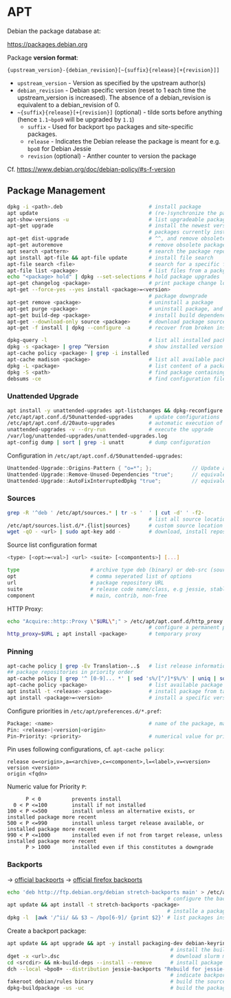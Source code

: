 # APT

Debian the package database at: 

<https://packages.debian.org>

Package **version format**:

```
{upstream_version}-{debian_revision}[~{suffix}{release}[+{revision}]]
```

* `upstream_version` - Version as specified by the upstream author(s)
* `debian_revision` - Debian specific version (reset to 1 each time the upstream_version is increased). The absence of a debian_revision is equivalent to a debian_revision of 0.
* `~{suffix}{release}[+{revision}]` (optional) - tilde sorts before anything (hence `1.1~bpo9` will be upgraded by `1.1`)
  * `suffix` - Used for backport `bpo` packages and site-specific packages.
  * `release` - Indicates the Debian release the package is meant for e.g. `bpo8` for Debian Jessie
  * `revision` (optional) - Anther counter to version the package 

Cf. <https://www.debian.org/doc/debian-policy/#s-f-version>

## Package Management

```bash
dpkg -i <path>.deb                            # install package
apt update                                    # (re-)synchronize the package index
apt-show-versions -u                          # list upgradeable packages
apt-get upgrade                               # install the newest versions of all 
                                              # packages currently installed
apt-get dist-upgrade                          # ^^, and remove obsolete packages
apt-get autoremove                            # remove obsolete packages
apt search <pattern>                          # search the package repos
apt install apt-file && apt-file update       # install file search
apt-file search <file>                        # search for a specific file in repos
apt-file list <package>                       # list files from a packge
echo "<package> hold" | dpkg --set-selections # hold package upgrades
apt-get changelog <package>                   # print package change log
apt-get --force-yes --yes install <package>=<version>
                                              # package downgrade
apt-get remove <package>                      # uninstall a package
apt-get purge <package>                       # uninstall package, and remove config/state
apt-get build-dep <package>                   # install build dependencies 
apt-get --download-only source <package>      # download package source code
apt-get -f install | dpkg --configure -a      # recover from broken installation
```
```bash
dpkg-query -l                                 # list all installed packages
dpkg -s <package> | grep ^Version             # show installed version of package
apt-cache policy <package> | grep -i installed
apt-cache madison <package>                   # list all available package versions in the repositories (binary + sources)
dpkg -L <package>                             # list content of a package (if installed)
dpkg -S <path>                                # find package containing file (if installed)
debsums -ce                                   # find configuration files changed from default 
```

### Unattended Upgrade

```bash
apt install -y unattended-upgrades apt-listchanges && dpkg-reconfigure -plow unattended-upgrades
/etc/apt/apt.conf.d/50unattended-upgrades     # update configurations
/etc/apt/apt.conf.d/20auto-upgrades           # automatic execution of unattended-upgrades
unattended-upgrades -v --dry-run              # execute the upgrade
/var/log/unattended-upgrades/unattended-upgrades.log
apt-config dump | sort | grep -i unatt        # dump configuration
```

Configuration in `/etc/apt/apt.conf.d/50unattended-upgrades`:

```c++
Unattended-Upgrade::Origins-Pattern { "o=*"; };             // Update all sources
Unattended-Upgrade::Remove-Unused-Dependencies "true";      // equivalent to apt-get autoremove
Unattended-Upgrade::AutoFixInterruptedDpkg "true";          // equivalent to dpkg --force-confold --configure -a
```

### Sources

```bash
grep -R '^deb ' /etc/apt/sources.* | tr -s '  ' | cut -d' ' -f2-
                                              # list all source locations
/etc/apt/sources.list.d/*.{list|sources}      # custom source location configuration
wget -qO - <url> | sudo apt-key add -         # download, install repository key
```

Source list configuration format

```bash
<type> [<opt>=<val>] <url> <suite> [<compontents>] [...] 

type                       # archive type deb (binary) or deb-src (source code)
opt                        # comma seperated list of options
url                        # package repository URL
suite                      # release code name/class, e.g jessie, stable
component                  # main, contrib, non-free
```

HTTP Proxy:

```bash
echo "Acquire::http::Proxy \"$URL\";" > /etc/apt/apt.conf.d/http_proxy.conf
                                              # configure a permanent proxy
http_proxy=$URL ; apt install <package>       # temporary proxy
```

### Pinning

```bash
apt-cache policy | grep -Ev Translation-..$   # list release information
## package repositories in priority order
apt-cache policy | grep '^ [0-9]... *' | sed 's%/[^/]*$%/%' | uniq | sort -r
apt-cache policy <package>                    # list available package versions
apt install -t <release> <package>            # install package from target release
apt install <package>=<version>               # install a specific version
```
Configure priorities in `/etc/apt/preferences.d/*.pref`:

```bash
Package: <name>                               # name of the package, may include *
Pin: <release>|<version|<origin>   
Pin-Priority: <priority>                      # numerical value for priority
```

Pin uses following configurations, cf. `apt-cache policy`:

```
release o=<origin>,a=<archive>,c=<component>,l=<label>,v=<version>
version <version>
origin <fqdn>
```

Numeric value for Priority `P`:

```
      P < 0          prevents install
  0 < P <=100        install if not installed
100 < P <=500        install unless an alternative exists, or installed package more recent
500 < P <=990        install unless target release available, or installed package more recent
990 < P <=1000       installed even if not from target release, unless installed package more recent
      P > 1000       installed even if this constitutes a downgrade
```

### Backports

→ [official backports](https://backports.debian.org/Instructions/)
→ [official firefox backports](http://mozilla.debian.net/)

```bash
echo 'deb http://ftp.debian.org/debian stretch-backports main' > /etc/apt/sources.list.d/backports.list
                                                    # configure the backports repository
apt update && apt install -t stretch-backports <package>
                                                    # installe a package from backports
dpkg -l  |awk '/^ii/ && $3 ~ /bpo[6-9]/ {print $2}' # list packages installed from backports
```

Create a backport package:

```bash
apt update && apt upgrade && apt -y install packaging-dev debian-keyring devscripts equivs
                                                     # install the build environment
dget -x <url>.dsc                                    # download slurm meta packages
cd <srcdir> && mk-build-deps --install --remove      # install package dependencies
dch --local ~bpo8+ --distribution jessie-backports "Rebuild for jessie-backports."
                                                     # indicate backport in changelog
fakeroot debian/rules binary                         # build the source
dpkg-buildpackage -us -uc                            # build the package
```


